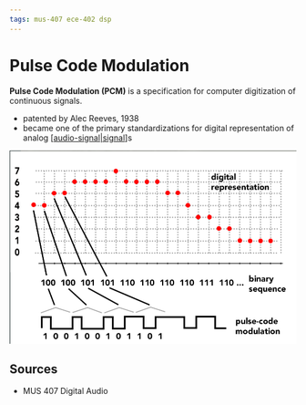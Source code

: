 ```yaml
---
tags: mus-407 ece-402 dsp
---
```


# Pulse Code Modulation

**Pulse Code Modulation (PCM)** is a specification for computer digitization of continuous signals.

- patented by Alec Reeves, 1938
- became one of the primary standardizations for digital representation of analog [[audio-signal|signal]]s

![Analog-to-digital conversion process in a 3-bit system](../public/attachments/analog-to-digital-conversion-3-bit.png)

## Sources

- MUS 407 Digital Audio

[//begin]: # "Autogenerated link references for markdown compatibility"
[audio-signal|signal]: audio-signal "Audio Signal"
[//end]: # "Autogenerated link references"
